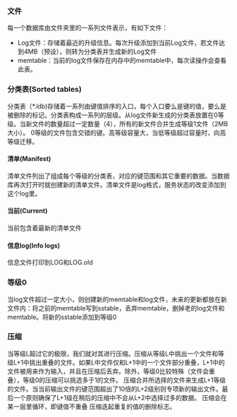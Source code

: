 ### 文件
每一个数据库由文件夹里的一系列文件表示，有如下文件：
- Log文件：存储着最近的升级信息。每次升级添加到当前Log文件，若文件达到4MB（预设），则转为分类表并生成新的Log文件
- memtable：当前的log文件保存在内存中的memtable中，每次读操作会查看此表。

### 分类表(Sorted tables)
分类表（\*.ldb)存储着一系列由键值排序的入口，每个入口要么是键的值，要么是被删除的标记。分类表构成一系列的层级。从log文件新生成的分类表放置在0等级。当新文件的数量超过一定数量（4），所有的新文件合并生成等级1文件（2MB大小）。
0等级的文件包含交错的键。高等级容量大，当低等级超过容量时，向高等级迁移。

#### 清单(Manifest)
清单文件列出了组成每个等级的分类表，对应的键范围和其它重要的数据。当数据库再次打开时就创建新的清单文件。清单文件是log格式，服务状态的改变添加到这个log里。

#### 当前(Current)
当前包含着最新的清单文件

#### 信息log(Info logs)
信息文件打印到LOG和LOG.old

### 等级0
当log文件超过一定大小，则创建新的memtable和log文件，未来的更新都放在新文件内：将之前的memtable写到sstable，丢弃memtable，删掉老的log文件和memtable。将新的sstable添加到等级0

### 压缩
当等级L超过它的极限，我们就对其进行压缩。压缩从等级L中挑出一个文件和等级L+1中挑出重叠的文件。如果L中文件仅和L+1中的一个文件部分重叠，L+1中的文件被用来作为输入，并且在压缩后丢弃。除外，等级0比较特殊（文件会重叠），等级0的压缩可以挑选多于1的文件。
压缩合并所选择的文件来生成L+1等级的文件。当当前输出文件的键范围超出了10倍的L+2级别则专项新的输出文件。最后一个原则确保了L+1级在稍后的压缩中不会从L+2中选择过多的数据。
压缩会在某一层里循环，即键值不重叠
压缩迭起重复的值的删除标志。
